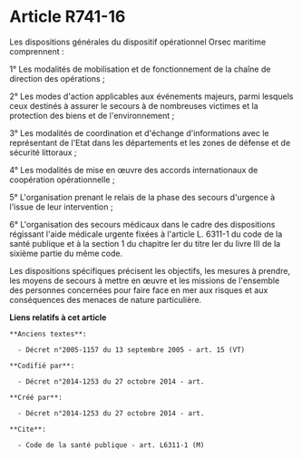 # Article R741-16

Les dispositions générales du dispositif opérationnel Orsec maritime comprennent :

1° Les modalités de mobilisation et de fonctionnement de la chaîne de direction des opérations ;

2° Les modes d'action applicables aux événements majeurs, parmi lesquels ceux destinés à assurer le secours à de nombreuses
victimes et la protection des biens et de l'environnement ;

3° Les modalités de coordination et d'échange d'informations avec le représentant de l'Etat dans les départements et les
zones de défense et de sécurité littoraux ;

4° Les modalités de mise en œuvre des accords internationaux de coopération opérationnelle ;

5° L'organisation prenant le relais de la phase des secours d'urgence à l'issue de leur intervention ;

6° L'organisation des secours médicaux dans le cadre des dispositions régissant l'aide médicale urgente fixées à l'article L.
6311-1 du code de la santé publique et à la section 1 du chapitre Ier du titre Ier du livre III de la sixième partie du même
code.

Les dispositions spécifiques précisent les objectifs, les mesures à prendre, les moyens de secours à mettre en œuvre et les
missions de l'ensemble des personnes concernées pour faire face en mer aux risques et aux conséquences des menaces de nature
particulière.

**Liens relatifs à cet article**

	**Anciens textes**:

	  - Décret n°2005-1157 du 13 septembre 2005 - art. 15 (VT)

	**Codifié par**:

	  - Décret n°2014-1253 du 27 octobre 2014 - art.

	**Créé par**:

	  - Décret n°2014-1253 du 27 octobre 2014 - art.

	**Cite**:

	  - Code de la santé publique - art. L6311-1 (M)
